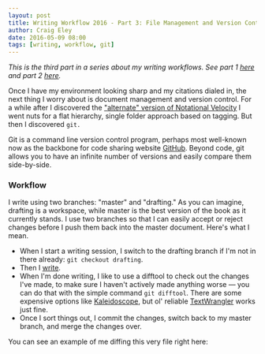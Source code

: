 ```yaml
---  
layout: post 
title: Writing Workflow 2016 - Part 3: File Management and Version Control
author: Craig Eley 
date: 2016-05-09 08:00
tags: [writing, workflow, git]
---
```

*This is the third part in a series about my writing workflows. See part 1 [here](http://verifyandrepair.com/04-11-2016/writing-workflow-2016-markdown-environment/) and part 2 [here](http://verifyandrepair.com/04-13-2016/citations-export-preview/).*

Once I have my environment looking sharp and my citations dialed in, the next thing I worry about is document management and version control. For a while after I discovered the ["alternate" version of Notational Velocity](!g "nvALT") I went nuts for a flat hierarchy, single folder approach based on tagging. But then I discovered `git.`

Git is a command line version control program, perhaps most well-known now as the backbone for code sharing website [GitHub](!g "GitHub"). Beyond code, git allows you to have an infinite number of versions and easily compare them side-by-side.

### Workflow
I write using two branches: "master" and "drafting." As you can imagine, drafting is a workspace, while master is the best version of the book as it currently stands. I use two branches so that I can easily accept or reject changes before I push them back into the master document. Here's what I mean.

- When I start a writing session, I switch to the drafting branch if I'm not in there already: `git checkout drafting`.
- Then I [write](http://36hrw115apll2tgpf9vbfhw1.wpengine.netdna-cdn.com/wp-content/uploads/2013/01/DSC_0112-780x521.jpg).
- When I'm done writing, I like to use a difftool to check out the changes I've made, to make sure I haven't actively made anything worse — you can do that with the simple command `git difftool`. There are some expensive options like [Kaleidoscope](http://www.kaleidoscopeapp.com/), but ol' reliable [TextWrangler](http://www.barebones.com/products/textwrangler/) works just fine.
- Once I sort things out, I commit the changes, switch back to my master branch, and merge the changes over.

You can see an example of me diffing this very file right here:



[^16561524]: `Git` is a command line program that comes with your Mac. It's also the foundation of the collaborative codesharing website GitHub, but you don't need a GitHub account to use git on your machine.

